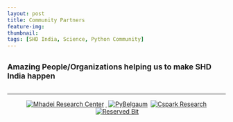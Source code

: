 ```yaml
---
layout: post
title: Community Partners
feature-img:
thumbnail:
tags: [SHD India, Science, Python Community]
---
```

<p>
     <h2> <small>Amazing People/Organizations helping us to make SHD India happen</small></h2>
</p>
<div class="col-lg-6 col-sm-6 text-center">
            <a href=""><img src="{{site.baseurl}}/assets/img/psflogo.png" alt="">
            <br>
</div>
<div class="col-lg-6 col-sm-6 text-center">
            <a href="http://icfoss.in/"><img src="{{site.baseurl}}/assets/img/icfosslogo.jpeg" alt="">
            <br>
</div>
<div>
     <hr>
</div>
<p align="center"> 
     <a href=""><img src="{{site.baseurl}}/assets/img/mhadei.jpg" alt="Mhadei Research Center" style="left; margin-right: 3px;"/> </a>
     <a href=""><img src="{{site.baseurl}}/assets/img/py-belgaum.png" alt="PyBelgaum" style="right; margin-left: 3px;"/></a>
    <a href=""><img src="{{site.baseurl}}/assets/img/cspark.jpg" alt="Cspark Research" style="right; margin-left: 3px;"/></a>
    <a href=""><img src="{{site.baseurl}}/assets/img/reservedbit.png" alt="Reserved Bit" style="right; margin-left: 3px;"/></a>
</P>
